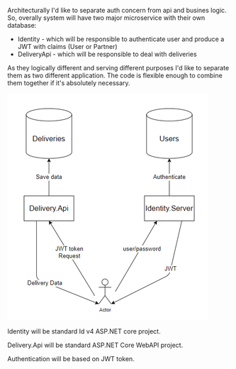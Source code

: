 Architecturally I'd like to separate auth concern from api and busines logic. So, overally system will have two major microservice with their own database:

- Identity - which will be responsible to authenticate user and produce a JWT with claims (User or Partner)
- DeliveryApi - which will be responsible to deal with deliveries

As they logically different and serving different purposes I'd like to separate them as two different application. The code is flexible enough to combine them together if it's absolutely necessary. 

![Architecture](images/Architecture.png)

Identity will be standard Id v4 ASP.NET core project.

Delivery.Api will be standard ASP.NET Core WebAPI project.

Authentication will be based on JWT token.